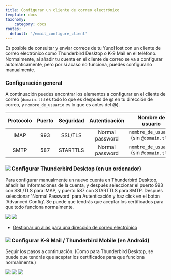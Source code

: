 ```yaml
---
title: Configurar un cliente de correo electrónico
template: docs
taxonomy:
    category: docs
routes:
  default: '/email_configure_client'
---
```


Es posible de consultar y enviar correos de tu YunoHost con un cliente de correo electrónico como Thunderbird Desktop o K-9 Mail en el teléfono.
Normalmente, al añadir tu cuenta en el cliente de correo se va a configurar automáticamente, pero por si acaso no funciona, puedes configurarlo manualmente.

### Configuración general

A continuación puedes encontrar los elementos a configurar en el cliente de correo (`domain.tld` es todo lo que es después de @ en tu dirección de correo, y `nombre_de_usuario` es lo que es antes del @).

| Protocolo | Puerto | Seguridad | Autenticación  | Nombre de usuario                               |
| :--:     | :-:  | :--:       | :--:            | :--:                                   |
| IMAP     | 993  | SSL/TLS    | Normal password | `nombre_de_usuario` (sin `@domain.tld`) |
| SMTP     | 587  | STARTTLS   | Normal password | `nombre_de_usuario` (sin `@domain.tld`) |

### ![](image://thunderbird.png?resize=50&classes=inline) Configurar Thunderbird Desktop (en un ordenador)

Para configurar manualmente un nuevo cuenta en Thunderbird Desktop, añadir las informaciones de la cuenta, y después seleccionar el puerto 993 con SSL/TLS para IMAP, y puerto 587 con STARTTLS para SMTP. Después seleccionar 'Normal Password' para Autenticación y haz click en el botón 'Advanced Config'. Se puede que tendrás que aceptar los certificados para que todo funciona normalmente.

![](image://thunderbird_config_1.png?resize=900)
![](image://thunderbird_config_2.png?resize=900)

- [Gestionar un alias para una dirección de correo electrónico](https://support.mozilla.org/es/kb/configurar-un-alias-para-una-direccin-de-correo-el)

### ![](image://k9mail.png?resize=50&classes=inline) Configurar K-9 Mail / Thunderbird Mobile (en Android)

Seguir los pasos a continuación. (Como para Thunderbird Desktop, se puede que tendrás que aceptar los certificados para que funciona normalmente.)

![](image://thunderbird_mobile_config_1.png?resize=280&classes=inline)
![](image://thunderbird_mobile_config_2.png?resize=280&classes=inline)
![](image:/thunderbird_mobile_config_3.png?resize=280&classes=inline)
